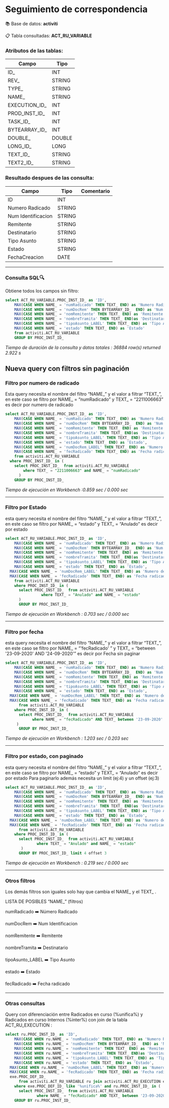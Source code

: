 # Seguimiento de correspondencia

:books: Base de datos:  **activiti**

📋 Tabla consultadas:  **ACT_RU_VARIABLE**

### Atributos de las tablas:

| Campo             | Tipo    | 
|-------------------|-------------|
| ID_   | INT    |
| REV_        | STRING       | 
| TYPE_ | STRING | 
| NAME_         | STRING  | 
| EXECUTION_ID_         | INT  | 
| PROD_INST_ID_        | INT  | 
| TASK_ID_         | INT  | 
| BYTEARRAY_ID_         | INT  | 
| DOUBLE_         | DOUBLE  | 
| LONG_ID_         | LONG  | 
| TEXT_ID_         | STRING  | 
| TEXT2_ID_         | STRING  | 


### Resultado despues de las consulta:

| Campo             | Tipo    | Comentario| 
|-------------------|-------------|-------------|
| ID   | INT    ||
| Numero Radicado        | STRING       | |
| Num Identificacion | STRING | |
| Remitente         | STRING  | |
| Destinatario         | STRING  | |
| Tipo Asunto         | STRING  | |
| Estado         | STRING  | |
| FechaCreacion        | DATE  | |

***

### Consulta SQL🔍

Obtiene todos los campos sin filtro:
 
~~~sql
select ACT_RU_VARIABLE.PROC_INST_ID_ as 'ID',
    MAX(CASE WHEN NAME_ = 'numRadicado' THEN TEXT_ END) as 'Numero Radicado',
    MAX(CASE WHEN NAME_ = 'numDocRem' THEN BYTEARRAY_ID_  END) as 'Num Identificacion',
    MAX(CASE WHEN NAME_ = 'nomRemitente' THEN TEXT_ END) as 'Remitente',
    MAX(CASE WHEN NAME_ = 'nombreTramita' THEN TEXT_ END)as 'Destinatario',
    MAX(CASE WHEN NAME_ = 'tipoAsunto_LABEL' THEN TEXT_ END) as 'Tipo Asunto',
    MAX(CASE WHEN NAME_ = 'estado' THEN TEXT_ END) as 'Estado'
	from activiti.ACT_RU_VARIABLE
	GROUP BY PROC_INST_ID_
~~~

_Tiempo de duración de la consulta y datos totales : 36884 row(s) returned  2.922 s_


## Nueva query con filtros sin paginación 

### Filtro por numero de radicado
Esta query necesita el nombre del filtro “NAME_” y el valor a filtrar “TEXT_”, en este caso se filtro por NAME_ = “numRadicado” y TEXT_ = “2211006663” es decir por numero de radicado

~~~sql
select ACT_RU_VARIABLE.PROC_INST_ID_ as 'ID',
    MAX(CASE WHEN NAME_ = 'numRadicado' THEN TEXT_ END) as 'Numero Radicado',
    MAX(CASE WHEN NAME_ = 'numDocRem' THEN BYTEARRAY_ID_  END) as 'Num Identificacion',
    MAX(CASE WHEN NAME_ = 'nomRemitente' THEN TEXT_ END) as 'Remitente',
    MAX(CASE WHEN NAME_ = 'nombreTramita' THEN TEXT_ END)as 'Destinatario',
    MAX(CASE WHEN NAME_ = 'tipoAsunto_LABEL' THEN TEXT_ END) as 'Tipo Asunto',
    MAX(CASE WHEN NAME_ = 'estado' THEN TEXT_ END) as 'Estado',
    MAX(CASE WHEN NAME_ = 'numDocRem_LABEL' THEN TEXT_ END) as 'Numero de documento Remitente',
    MAX(CASE WHEN NAME_ = 'fecRadicado' THEN TEXT_ END) as 'Fecha radicado'
	from activiti.ACT_RU_VARIABLE
  where PROC_INST_ID_ in (
    select PROC_INST_ID_  from activiti.ACT_RU_VARIABLE
	    where TEXT_ = "2211006663" and NAME_ = "numRadicado"
      )
	GROUP BY PROC_INST_ID_
~~~

_Tiempo de ejecución en Workbench :0.859 sec / 0.000 sec_

***

### Filtro por Estado
esta query necesita el nombre del filtro “NAME_” y el valor a filtrar “TEXT_”, en este caso se filtro por NAME_ = “estado” y TEXT_ = “Anulado” es decir por estado

~~~sql
select ACT_RU_VARIABLE.PROC_INST_ID_ as 'ID',
	MAX(CASE WHEN NAME_ = 'numRadicado' THEN TEXT_ END) as 'Numero Radicado',
	MAX(CASE WHEN NAME_ = 'numDocRem' THEN BYTEARRAY_ID_  END) as 'Num Identificacion',
	MAX(CASE WHEN NAME_ = 'nomRemitente' THEN TEXT_ END) as 'Remitente',
	MAX(CASE WHEN NAME_ = 'nombreTramita' THEN TEXT_ END)as 'Destinatario',
	MAX(CASE WHEN NAME_ = 'tipoAsunto_LABEL' THEN TEXT_ END) as 'Tipo Asunto',
	MAX(CASE WHEN NAME_ = 'estado' THEN TEXT_ END) as 'Estado',
  MAX(CASE WHEN NAME_ = 'numDocRem_LABEL' THEN TEXT_ END) as 'Numero de documento Remitente',
  MAX(CASE WHEN NAME_ = 'fecRadicado' THEN TEXT_ END) as 'Fecha radicado'
	from activiti.ACT_RU_VARIABLE
    where PROC_INST_ID_ in (
      select PROC_INST_ID_  from activiti.ACT_RU_VARIABLE
				where TEXT_ = "Anulado" and NAME_ = "estado"
      )
	  GROUP BY PROC_INST_ID_
~~~
_Tiempo de ejecución en Workbench : 0.703 sec / 0.000 sec_


***

### Filtro por fecha
esta query necesita el nombre del filtro “NAME_” y el valor a filtrar “TEXT_”, en este caso se filtro por NAME_ = “'fecRadicado' ” y TEXT_ = “between '23-09-2020' AND '24-09-2020'” es decir por Fecha sin paginar

~~~sql
select ACT_RU_VARIABLE.PROC_INST_ID_ as 'ID',
	MAX(CASE WHEN NAME_ = 'numRadicado' THEN TEXT_ END) as 'Numero Radicado',
	MAX(CASE WHEN NAME_ = 'numDocRem' THEN BYTEARRAY_ID_  END) as 'Num Identificacion',
	MAX(CASE WHEN NAME_ = 'nomRemitente' THEN TEXT_ END) as 'Remitente',
	MAX(CASE WHEN NAME_ = 'nombreTramita' THEN TEXT_ END)as 'Destinatario',
	MAX(CASE WHEN NAME_ = 'tipoAsunto_LABEL' THEN TEXT_ END) as 'Tipo Asunto',
	MAX(CASE WHEN NAME_ = 'estado' THEN TEXT_ END) as 'Estado',
  MAX(CASE WHEN NAME_ = 'numDocRem_LABEL' THEN TEXT_ END) as 'Numero de documento Remitente',
  MAX(CASE WHEN NAME_ = 'fecRadicado' THEN TEXT_ END) as 'Fecha radicado'
	  from activiti.ACT_RU_VARIABLE
    where PROC_INST_ID_ in (
      select PROC_INST_ID_  from activiti.ACT_RU_VARIABLE
		    where NAME_ = "fecRadicado" AND TEXT_ between '23-09-2020' AND '24-09-2020'
     )
	  GROUP BY PROC_INST_ID_ 
~~~

_Tiempo de ejecución en Workbench : 1.203 sec / 0.203 sec_


***

### Filtro por estado, con paginado
esta query necesita el nombre del filtro “NAME_” y el valor a filtrar “TEXT_”, en este caso se filtro por NAME_ = “estado” y TEXT_ = “Anulado” es decir por estado Para paginarlo además necesita un limit (ej:4) y un offset (ej:3)

~~~sql
select ACT_RU_VARIABLE.PROC_INST_ID_ as 'ID',
	MAX(CASE WHEN NAME_ = 'numRadicado' THEN TEXT_ END) as 'Numero Radicado',
	MAX(CASE WHEN NAME_ = 'numDocRem' THEN BYTEARRAY_ID_  END) as 'Num Identificacion',
	MAX(CASE WHEN NAME_ = 'nomRemitente' THEN TEXT_ END) as 'Remitente',
	MAX(CASE WHEN NAME_ = 'nombreTramita' THEN TEXT_ END)as 'Destinatario',
	MAX(CASE WHEN NAME_ = 'tipoAsunto_LABEL' THEN TEXT_ END) as 'Tipo Asunto',
	MAX(CASE WHEN NAME_ = 'estado' THEN TEXT_ END) as 'Estado',
  MAX(CASE WHEN NAME_ = 'numDocRem_LABEL' THEN TEXT_ END) as 'Numero de documento Remitente',
  MAX(CASE WHEN NAME_ = 'fecRadicado' THEN TEXT_ END) as 'Fecha radicado'
	  from activiti.ACT_RU_VARIABLE
    where PROC_INST_ID_ in (
      select PROC_INST_ID_  from activiti.ACT_RU_VARIABLE
			  where TEXT_ = "Anulado" and NAME_ = "estado"
       )
	  GROUP BY PROC_INST_ID_ limit 4 offset 3
~~~

_Tiempo de ejecución en Workbench : 0.219 sec / 0.000 sec_

***

### Otros filtros

Los demás filtros son iguales solo hay que cambia el NAME_ y el TEXT_ .

LISTA DE POSIBLES  “NAME_” (filtros)

numRadicado :arrow_right: Número Radicado

numDocRem :arrow_right: Num Identificacion

nomRemitente :arrow_right: Remitente

nombreTramita :arrow_right: Destinatario

tipoAsunto_LABEL :arrow_right: Tipo Asunto

estado :arrow_right: Estado

fecRadicado :arrow_right: Fecha radicado

***

### Otras consultas

Query con diferenciación entre Radicados en curso (%unifica%) y Radicados en curso Internos (%inter%)
con join de la tabla ACT_RU_EXECUTION :

~~~sql
select ru.PROC_INST_ID_ as 'ID',
	MAX(CASE WHEN ru.NAME_ = 'numRadicado' THEN TEXT_ END) as 'Numero Radicado',
	MAX(CASE WHEN ru.NAME_ = 'numDocRem' THEN BYTEARRAY_ID_  END) as 'Num Identificacion',
	MAX(CASE WHEN ru.NAME_ = 'nomRemitente' THEN TEXT_ END) as 'Remitente',
	MAX(CASE WHEN ru.NAME_ = 'nombreTramita' THEN TEXT_ END)as 'Destinatario',
	MAX(CASE WHEN ru.NAME_ = 'tipoAsunto_LABEL' THEN TEXT_ END) as 'Tipo Asunto',
	MAX(CASE WHEN ru.NAME_ = 'estado' THEN TEXT_ END) as 'Estado',
  MAX(CASE WHEN ru.NAME_ = 'numDocRem_LABEL' THEN TEXT_ END) as 'Numero de documento Remitente',
  MAX(CASE WHEN ru.NAME_ = 'fecRadicado' THEN TEXT_ END) as 'Fecha radicado',
  exe.PROC_DEF_ID_
	  from activiti.ACT_RU_VARIABLE ru join activiti.ACT_RU_EXECUTION exe on ru.PROC_INST_ID_ = exe.PROC_INST_ID_
    where exe.PROC_DEF_ID_ like '%unifica%' and ru.PROC_INST_ID_ in (
      select PROC_INST_ID_  from activiti.ACT_RU_VARIABLE
			  where NAME_ = "fecRadicado" AND TEXT_ between '23-09-2020' AND '24-09-2020') 
	GROUP BY ru.PROC_INST_ID_ 
~~~

